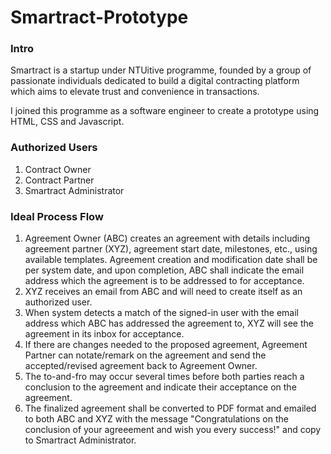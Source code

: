 # Smartract-Prototype

### Intro
Smartract is a startup under NTUitive programme, founded by a group of passionate individuals dedicated to build a digital contracting platform which aims to elevate trust and convenience in transactions.

I joined this programme as a software engineer to create a prototype using HTML, CSS and Javascript.

### Authorized Users
1) Contract Owner
2) Contract Partner
3) Smartract Administrator

### Ideal Process Flow
1) Agreement Owner (ABC) creates an agreement with details including agreement partner (XYZ), agreement start date, milestones, etc., using available templates. Agreement creation and modification date shall be per system date, and upon completion, ABC shall indicate the email address which the agreement is to be addressed to for acceptance.
2) XYZ receives an email from ABC and will need to create itself as an authorized user.
3) When system detects a match of the signed-in user with the email address which ABC has addressed the agreement to, XYZ will see the agreement in its inbox for acceptance. 
4) If there are changes needed to the proposed agreement, Agreement Partner can notate/remark on the agreement and send the accepted/revised agreement back to Agreement Owner.
5) The to-and-fro may occur several times before both parties reach a conclusion to the agreement and indicate their acceptance on the agreement.
6) The finalized agreement shall be converted to PDF format and emailed to both ABC and XYZ with the message "Congratulations on the conclusion of your agreeement and wish you every success!" and copy to Smartract Administrator.
